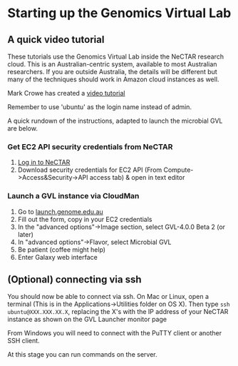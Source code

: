 # Starting up the Genomics Virtual Lab

## A quick video tutorial
These tutorials use the Genomics Virtual Lab inside the NeCTAR research cloud.
This is an Australian-centric system, available to most Australian researchers.
If you are outside Australia, the details will be different but many of the techniques should work in Amazon cloud instances as well.

Mark Crowe has created a [video tutorial](https://www.youtube.com/watch?v=m3_8q9n7Z7w)

Remember to use 'ubuntu' as the login name instead of admin.

A quick rundown of the instructions, adapted to launch the microbial GVL are below.

### Get EC2 API security credentials from NeCTAR

1. [Log in to NeCTAR](http://dashboard.rc.nectar.org.au/)
2. Download security credentials for EC2 API (From Compute->Access&Security->API access tab) & open in text editor

### Launch a GVL instance via CloudMan

1. Go to [launch.genome.edu.au](http://launch.genome.edu.au)
2. Fill out the form, copy in your EC2 credentials
3. In the "advanced options"->Image section, select GVL-4.0.0 Beta 2 (or later)
4. In "advanced options"->Flavor, select Microbial GVL
5. Be patient (coffee might help)
6. Enter Galaxy web interface

## (Optional) connecting via ssh

You should now be able to connect via ssh.
On Mac or Linux, open a terminal (This is in the Applications->Utilities folder on OS X).
Then type `ssh ubuntu@XXX.XXX.XX.X`, replacing the X's with the IP address of your NeCTAR instance as shown on the GVL Launcher monitor page

From Windows you will need to connect with the PuTTY client or another SSH client.

At this stage you can run commands on the server.

